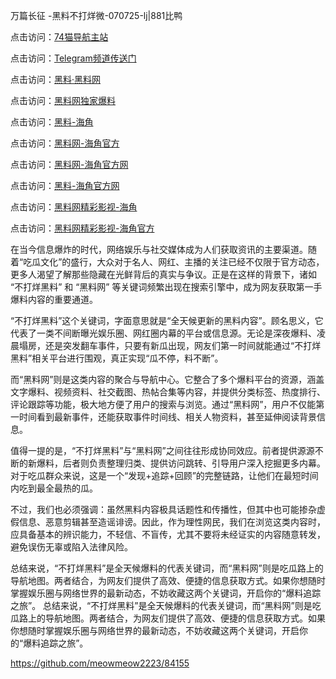 万篇长征 -黑料不打烊微-070725-lj|881比鸭

点击访问：<a href="https://74mao.com/">74猫导航主站</a>

点击访问：<a href="https://74mao.com/">Telegram频道传送门</a>

点击访问：<a href="https://heiliaolvzlu3.pages.dev">黑料·黑料网</a>

点击访问：<a href="https://heiliaoyvnrda.pages.dev">黑料网独家爆料</a>


点击访问：<a href="https://fge-7ja.pages.dev/">黑料-海角</a>

点击访问：<a href="https://haef.pages.dev/">黑料网-海角官方</a>

点击访问：<a href="https://qfwfg.pages.dev/">黑料网-海角官方网</a>

点击访问：<a href="https://tyer.pages.dev/">黑料-海角官方网</a>

点击访问：<a href="https://gdas.pages.dev/">黑料网精彩影视-海角</a>

点击访问：<a href="https://jha.pages.dev/">黑料网精彩影视-海角官方</a>

在当今信息爆炸的时代，网络娱乐与社交媒体成为人们获取资讯的主要渠道。随着“吃瓜文化”的盛行，大众对于名人、网红、主播的关注已经不仅限于官方动态，更多人渴望了解那些隐藏在光鲜背后的真实与争议。正是在这样的背景下，诸如 “不打烊黑料” 和 “黑料网” 等关键词频繁出现在搜索引擎中，成为网友获取第一手爆料内容的重要通道。

“不打烊黑料”这个关键词，字面意思就是“全天候更新的黑料内容”。顾名思义，它代表了一类不间断曝光娱乐圈、网红圈内幕的平台或信息源。无论是深夜爆料、凌晨塌房，还是突发翻车事件，只要有新瓜出现，网友们第一时间就能通过“不打烊黑料”相关平台进行围观，真正实现“瓜不停，料不断”。

而“黑料网”则是这类内容的聚合与导航中心。它整合了多个爆料平台的资源，涵盖文字爆料、视频资料、社交截图、热帖合集等内容，并提供分类标签、热度排行、评论跟踪等功能，极大地方便了用户的搜索与浏览。通过“黑料网”，用户不仅能第一时间看到最新事件，还能获取事件时间线、相关人物资料，甚至延伸阅读背景信息。

值得一提的是，“不打烊黑料”与“黑料网”之间往往形成协同效应。前者提供源源不断的新爆料，后者则负责整理归类、提供访问跳转、引导用户深入挖掘更多内幕。对于吃瓜群众来说，这是一个“发现+追踪+回顾”的完整链路，让他们在最短时间内吃到最全最热的瓜。

不过，我们也必须强调：虽然黑料内容极具话题性和传播性，但其中也可能掺杂虚假信息、恶意剪辑甚至造谣诽谤。因此，作为理性网民，我们在浏览这类内容时，应具备基本的辨识能力，不轻信、不盲传，尤其不要将未经证实的内容随意转发，避免误伤无辜或陷入法律风险。

总结来说，“不打烊黑料”是全天候爆料的代表关键词，而“黑料网”则是吃瓜路上的导航地图。两者结合，为网友们提供了高效、便捷的信息获取方式。如果你想随时掌握娱乐圈与网络世界的最新动态，不妨收藏这两个关键词，开启你的“爆料追踪之旅”。
总结来说，“不打烊黑料”是全天候爆料的代表关键词，而“黑料网”则是吃瓜路上的导航地图。两者结合，为网友们提供了高效、便捷的信息获取方式。如果你想随时掌握娱乐圈与网络世界的最新动态，不妨收藏这两个关键词，开启你的“爆料追踪之旅”。

https://github.com/meowmeow2223/84155
